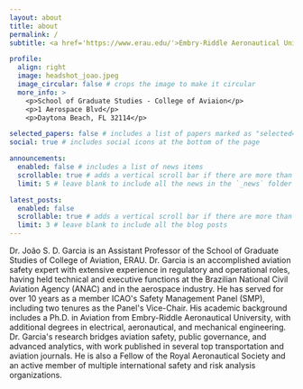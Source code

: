 ```yaml
---
layout: about
title: about
permalink: /
subtitle: <a href='https://www.erau.edu/'>Embry-Riddle Aeronautical University</a>. Address. Contacts. Motto. Etc.

profile:
  align: right
  image: headshot_joao.jpeg
  image_circular: false # crops the image to make it circular
  more_info: >
    <p>School of Graduate Studies - College of Aviaion</p>
    <p>1 Aerospace Blvd</p>
    <p>Daytona Beach, FL 32114</p>

selected_papers: false # includes a list of papers marked as "selected={true}"
social: true # includes social icons at the bottom of the page

announcements:
  enabled: false # includes a list of news items
  scrollable: true # adds a vertical scroll bar if there are more than 3 news items
  limit: 5 # leave blank to include all the news in the `_news` folder

latest_posts:
  enabled: false
  scrollable: true # adds a vertical scroll bar if there are more than 3 new posts items
  limit: 3 # leave blank to include all the blog posts
---
```


Dr. João S. D. Garcia is an Assistant Professor of the School of Graduate Studies of College of Aviation, ERAU. Dr. Garcia is an accomplished aviation safety expert with extensive experience in regulatory and operational roles, having held technical and executive functions at the Brazilian National Civil Aviation Agency (ANAC) and in the aerospace industry. He has served for over 10 years as a member ICAO's Safety Management Panel (SMP), including two tenures as the Panel's Vice-Chair. His academic background includes a Ph.D. in Aviation from Embry-Riddle Aeronautical University, with additional degrees in electrical, aeronautical, and mechanical engineering. Dr. Garcia's research bridges aviation safety, public governance, and advanced analytics, with work published in several top transportation and aviation journals. He is also a Fellow of the Royal Aeronautical Society and an active member of multiple international safety and risk analysis organizations.

